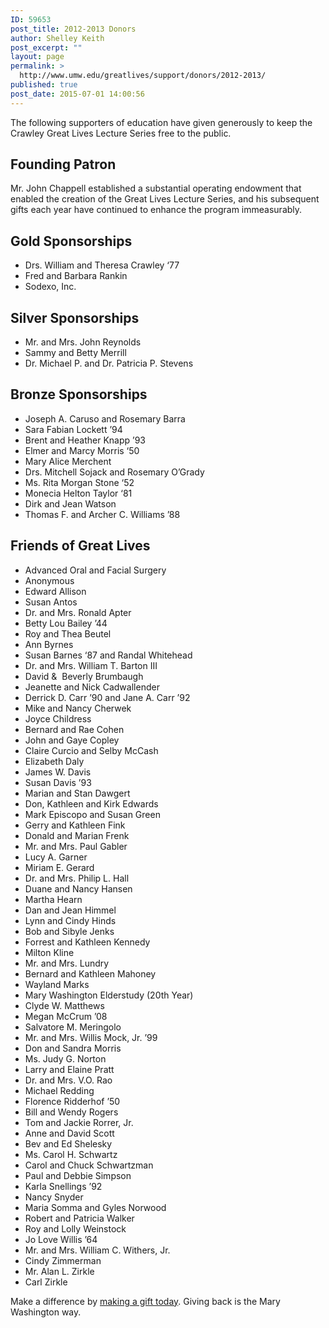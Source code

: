 ```yaml
---
ID: 59653
post_title: 2012-2013 Donors
author: Shelley Keith
post_excerpt: ""
layout: page
permalink: >
  http://www.umw.edu/greatlives/support/donors/2012-2013/
published: true
post_date: 2015-07-01 14:00:56
---
```

The following supporters of education have given generously to keep the Crawley Great Lives Lecture Series free to the public.
<h2>Founding Patron</h2>
Mr. John Chappell established a substantial operating endowment that enabled the creation of the Great Lives Lecture Series, and his subsequent  gifts each year have continued to enhance the program immeasurably.
<h2>Gold Sponsorships</h2>
<ul>
 	<li>Drs. William and Theresa Crawley ‘77</li>
 	<li>Fred and Barbara Rankin</li>
 	<li>Sodexo, Inc.</li>
</ul>
<h2>Silver Sponsorships</h2>
<ul>
 	<li>Mr. and Mrs. John Reynolds</li>
 	<li>Sammy and Betty Merrill</li>
 	<li>Dr. Michael P. and Dr. Patricia P. Stevens</li>
</ul>
<h2>Bronze Sponsorships</h2>
<ul>
 	<li>Joseph A. Caruso and Rosemary Barra</li>
 	<li>Sara Fabian Lockett ’94</li>
 	<li>Brent and Heather Knapp ’93</li>
 	<li>Elmer and Marcy Morris ‘50</li>
 	<li>Mary Alice Merchent</li>
 	<li>Drs. Mitchell Sojack and Rosemary O’Grady</li>
 	<li>Ms. Rita Morgan Stone ‘52</li>
 	<li>Monecia Helton Taylor ‘81</li>
 	<li>Dirk and Jean Watson</li>
 	<li>Thomas F. and Archer C. Williams ’88</li>
</ul>
<h2>Friends of Great Lives</h2>
<ul>
 	<li>Advanced Oral and Facial Surgery</li>
 	<li>Anonymous</li>
 	<li>Edward Allison</li>
 	<li>Susan Antos</li>
 	<li>Dr. and Mrs. Ronald Apter</li>
 	<li>Betty Lou Bailey ’44</li>
 	<li>Roy and Thea Beutel</li>
 	<li>Ann Byrnes</li>
 	<li>Susan Barnes ‘87 and Randal Whitehead</li>
 	<li>Dr. and Mrs. William T. Barton III</li>
 	<li>David &amp;  Beverly Brumbaugh</li>
 	<li>Jeanette and Nick Cadwallender</li>
 	<li>Derrick D. Carr ’90 and Jane A. Carr ’92</li>
 	<li>Mike and Nancy Cherwek</li>
 	<li>Joyce Childress</li>
 	<li>Bernard and Rae Cohen</li>
 	<li>John and Gaye Copley</li>
 	<li>Claire Curcio and Selby McCash</li>
 	<li>Elizabeth Daly</li>
 	<li>James W. Davis</li>
 	<li>Susan Davis ’93</li>
 	<li>Marian and Stan Dawgert</li>
 	<li>Don, Kathleen and Kirk Edwards</li>
 	<li>Mark Episcopo and Susan Green</li>
 	<li>Gerry and Kathleen Fink</li>
 	<li>Donald and Marian Frenk</li>
 	<li>Mr. and Mrs. Paul Gabler</li>
 	<li>Lucy A. Garner</li>
 	<li>Miriam E. Gerard</li>
 	<li>Dr. and Mrs. Philip L. Hall</li>
 	<li>Duane and Nancy Hansen</li>
 	<li>Martha Hearn</li>
 	<li>Dan and Jean Himmel</li>
 	<li>Lynn and Cindy Hinds</li>
 	<li>Bob and Sibyle Jenks</li>
 	<li>Forrest and Kathleen Kennedy</li>
 	<li>Milton Kline</li>
 	<li>Mr. and Mrs. Lundry</li>
 	<li>Bernard and Kathleen Mahoney</li>
 	<li>Wayland Marks</li>
 	<li>Mary Washington Elderstudy (20th Year)</li>
 	<li>Clyde W. Matthews</li>
 	<li>Megan McCrum ’08</li>
 	<li>Salvatore M. Meringolo</li>
 	<li>Mr. and Mrs. Willis Mock, Jr. ’99</li>
 	<li>Don and Sandra Morris</li>
 	<li>Ms. Judy G. Norton</li>
 	<li>Larry and Elaine Pratt</li>
 	<li>Dr. and Mrs. V.O. Rao</li>
 	<li>Michael Redding</li>
 	<li>Florence Ridderhof ’50</li>
 	<li>Bill and Wendy Rogers</li>
 	<li>Tom and Jackie Rorrer, Jr.</li>
 	<li>Anne and David Scott</li>
 	<li>Bev and Ed Shelesky</li>
 	<li>Ms. Carol H. Schwartz</li>
 	<li>Carol and Chuck Schwartzman</li>
 	<li>Paul and Debbie Simpson</li>
 	<li>Karla Snellings ’92</li>
 	<li>Nancy Snyder</li>
 	<li>Maria Somma and Gyles Norwood</li>
 	<li>Robert and Patricia Walker</li>
 	<li>Roy and Lolly Weinstock</li>
 	<li>Jo Love Willis ’64</li>
 	<li>Mr. and Mrs. William C. Withers, Jr.</li>
 	<li>Cindy Zimmerman</li>
 	<li>Mr. Alan L. Zirkle</li>
 	<li>Carl Zirkle</li>
</ul>
Make a difference by <a href="http://www.umw.edu/onlinegiving">making a gift today</a>. Giving back is the Mary Washington way.